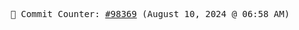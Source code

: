 <p align="center">
    <samp>
        📮 Commit Counter: <a href="https://github.com/Javascript-void0/Javascript-void0/commits/main">#98369</a> (August 10, 2024 @ 06:58 AM)
    </samp>
</p>